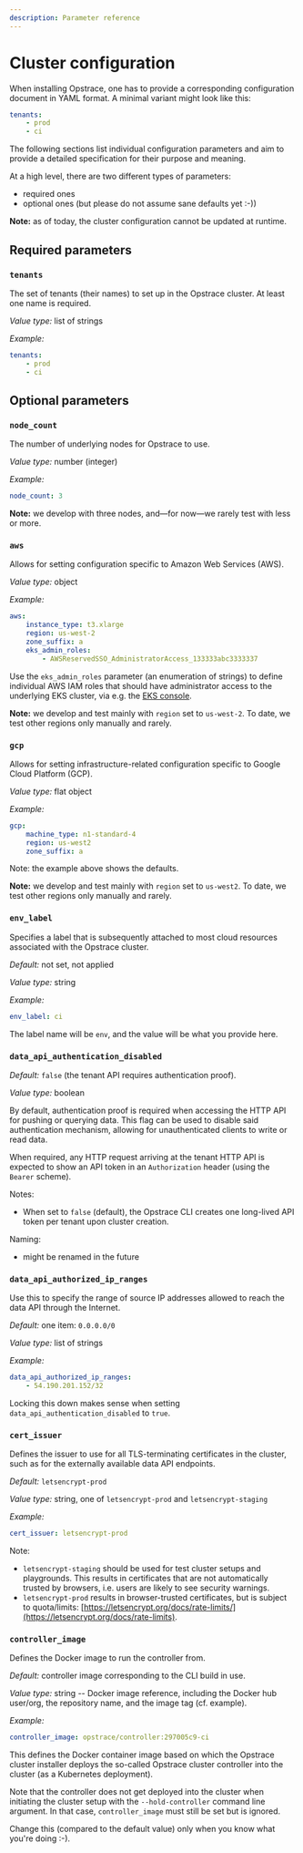 ```yaml
---
description: Parameter reference
---
```


# Cluster configuration

When installing Opstrace, one has to provide a corresponding configuration document in YAML format.
A minimal variant might look like this:

```yaml
tenants:
    - prod
    - ci
```

The following sections list individual configuration parameters and aim to provide a detailed specification for their purpose and meaning.

At a high level, there are two different types of parameters:

* required ones
* optional ones (but please do not assume sane defaults yet :-))

**Note:**  as of today, the cluster configuration cannot be updated at runtime.

## Required parameters

### `tenants`

The set of tenants \(their names\) to set up in the Opstrace cluster.
At least one name is required.

*Value type:* list of strings

*Example:*

```yaml
tenants:
    - prod
    - ci
```

## Optional parameters

### `node_count`

The number of underlying nodes for Opstrace to use.

*Value type:* number \(integer\)

*Example:*

```yaml
node_count: 3
```

**Note:**
we develop with three nodes, and—for now—we rarely test with less or more.

### `aws`

Allows for setting configuration specific to Amazon Web Services (AWS).

*Value type:* object

*Example:*

```yaml
aws:
    instance_type: t3.xlarge
    region: us-west-2
    zone_suffix: a
    eks_admin_roles:
        - AWSReservedSSO_AdministratorAccess_133333abc3333337
```

Use the `eks_admin_roles` parameter (an enumeration of strings) to define individual AWS IAM roles that should have administrator access to the underlying EKS cluster, via e.g. the [EKS console](https://aws.amazon.com/blogs/containers/introducing-the-new-amazon-eks-console).

**Note:**
we develop and test mainly with `region` set to `us-west-2`.
To date, we test other regions only manually and rarely.

### `gcp`

Allows for setting infrastructure-related configuration specific to Google Cloud Platform (GCP).

*Value type:* flat object

*Example:*

```yaml
gcp:
    machine_type: n1-standard-4
    region: us-west2
    zone_suffix: a
```

Note: the example above shows the defaults.

**Note:**
we develop and test mainly with `region` set to `us-west2`.
To date, we test other regions only manually and rarely.

### `env_label`

Specifies a label that is subsequently attached to most cloud resources associated with the Opstrace cluster.

*Default:* not set, not applied

*Value type:* string

*Example:*

```yaml
env_label: ci
```

The label name will be `env`, and the value will be what you provide here.

### `data_api_authentication_disabled`

*Default:* `false` \(the tenant API requires authentication proof\).

*Value type:* boolean

By default, authentication proof is required when accessing the HTTP API for pushing or querying data.
This flag can be used to disable said authentication mechanism, allowing for unauthenticated clients to write or read data.

When required, any HTTP request arriving at the tenant HTTP API is expected to show an API token in an `Authorization` header \(using the `Bearer` scheme\).

Notes:

* When set to `false` \(default\), the Opstrace CLI creates one long-lived API token per tenant upon cluster creation.

Naming:

* might be renamed in the future

### `data_api_authorized_ip_ranges`

Use this to specify the range of source IP addresses allowed to reach the data API through the Internet.

*Default:* one item: `0.0.0.0/0`

*Value type:* list of strings

*Example:*

```yaml
data_api_authorized_ip_ranges:
    - 54.190.201.152/32
```

Locking this down makes sense when setting `data_api_authentication_disabled` to `true`.

### `cert_issuer`

Defines the issuer to use for all TLS-terminating certificates in the cluster, such as for the externally available data API endpoints.

*Default:* `letsencrypt-prod`

*Value type:* string, one of `letsencrypt-prod` and `letsencrypt-staging`

*Example:*

```yaml
cert_issuer: letsencrypt-prod
```

Note:

* `letsencrypt-staging` should be used for test cluster setups and playgrounds.
  This results in certificates that are not automatically trusted by browsers, i.e. users are likely to see security warnings.
* `letsencrypt-prod` results in browser-trusted certificates, but is subject to quota/limits: [https://letsencrypt.org/docs/rate-limits/](https://letsencrypt.org/docs/rate-limits).

### `controller_image`

Defines the Docker image to run the controller from.

*Default:* controller image corresponding to the CLI build in use.

*Value type:* string -- Docker image reference, including the Docker hub user/org, the repository name, and the image tag (cf. example).

*Example:*

```yaml
controller_image: opstrace/controller:297005c9-ci
```

This defines the Docker container image based on which the Opstrace cluster installer deploys the so-called Opstrace cluster controller into the cluster \(as a Kubernetes deployment\).

Note that the controller does not get deployed into the cluster when initiating the cluster setup with the `--hold-controller` command line argument.
In that case, `controller_image` must still be set but is ignored.

Change this (compared to the default value) only when you know what you're doing :-).
